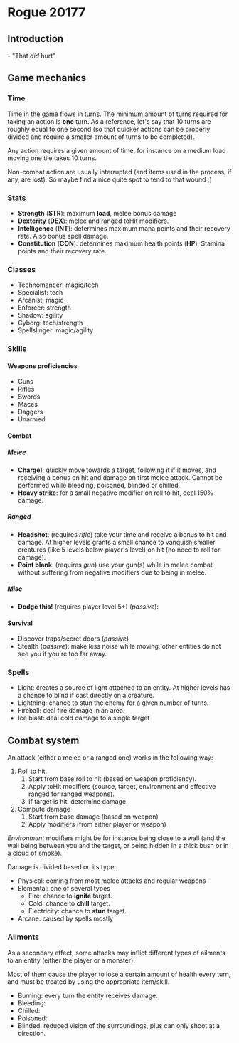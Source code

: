 # Rogue 20177

## Introduction

\- "That _did_ hurt"

## Game mechanics

### Time

Time in the game flows in turns. The minimum amount of turns required for taking
an action is **one** turn. As a reference, let's say that 10 turns are roughly
equal to one second (so that quicker actions can be properly divided and require
a smaller amount of turns to be completed).

Any action requires a given amount of time, for instance on a medium load
moving one tile takes 10 turns.

Non-combat action are usually interrupted (and items used in the process,
if any, are lost). So maybe find a nice quite spot to tend to that wound ;)

### Stats

 * **Strength** (**STR**): maximum **load**, melee bonus damage
 * **Dexterity** (**DEX**): melee and ranged toHit modifiers.
 * **Intelligence** (**INT**): determines maximum mana points and their recovery
   rate. Also bonus spell damage.
 * **Constitution** (**CON**): determines maximum health points (**HP**), Stamina points and their recovery rate.

### Classes

 * Technomancer: magic/tech
 * Specialist: tech
 * Arcanist: magic
 * Enforcer: strength
 * Shadow: agility
 * Cyborg: tech/strength
 * Spellslinger: magic/agility

### Skills

#### Weapons proficiencies

 * Guns
 * Rifles
 * Swords
 * Maces
 * Daggers
 * Unarmed

#### Combat

##### Melee

 * **Charge!**: quickly move towards a target, following it if it moves, and
   receiving a bonus on hit and damage on first melee attack. Cannot be
   performed while bleeding, poisoned, blinded or chilled.
 * **Heavy strike**: for a small negative modifier on roll to hit, deal 150%
   damage.

##### Ranged

 * **Headshot**: (requires _rifle_) take your time and receive a bonus to hit
   and damage. At higher levels grants a small chance to vanquish smaller
   creatures (like 5 levels below player's level) on hit (no need to roll
   for damage).
 * **Point blank**: (requires _gun_) use your gun(s) while in melee combat without suffering from
   negative modifiers due to being in melee.

##### Misc

 * **Dodge this!** (requires player level 5+) (_passive_):

#### Survival

 * Discover traps/secret doors (_passive_)
 * Stealth (_passive_): make less noise while moving, other entities do not see
   you if you're too far away.

### Spells

 * Light: creates a source of light attached to an entity. At higher levels has
   a chance to blind if cast directly on a creature.
 * Lightning: chance to stun the enemy for a given number of turns.
 * Fireball: deal fire damage in an area.
 * Ice blast: deal cold damage to a single target

## Combat system

An attack (either a melee or a ranged one) works in the following way:

 1. Roll to hit.
    1. Start from base roll to hit (based on weapon proficiency).
    1. Apply toHit modifiers (source, target, environment and effective ranged
      for ranged weapons).
    1. If target is hit, determine damage.
 2. Compute damage
    1. Start from base damage (based on weapon)
    2. Apply modifiers (from either player or weapon)

_Environment_ modifiers might be for instance being close to a wall (and the 
wall being between you and the target, or being hidden in a thick bush or 
in a cloud of smoke).

Damage is divided based on its type:

 * Physical: coming from most melee attacks and regular weapons
 * Elemental: one of several types
   - Fire: chance to **ignite** target.
   - Cold: chance to **chill** target.
   - Electricity: chance to **stun** target.
 * Arcane: caused by spells mostly

### Ailments

As a secondary effect, some attacks may inflict different types of ailments to
an entity (either the player or a monster).

Most of them cause the player to lose a certain amount of health every turn,
and must be treated by using the appropriate item/skill.

 * Burning: every turn the entity receives damage.
 * Bleeding: 
 * Chilled:
 * Poisoned:
 * Blinded: reduced vision of the surroundings, plus can only shoot at a
   direction.
